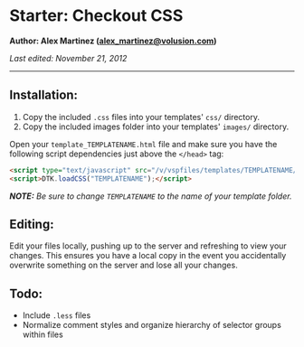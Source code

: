 Starter: Checkout CSS
=====================

**Author: Alex Martinez (alex_martinez@volusion.com)**

_Last edited: November 21, 2012_

---

Installation:
-------------

1. Copy the included ```.css``` files into your templates' ```css/``` directory.
2. Copy the included images folder into your templates' ```images/``` directory.


Open your ```template_TEMPLATENAME.html``` file and make sure you have the following script dependencies just above the ```</head>``` tag:

```HTML
<script type="text/javascript" src="/v/vspfiles/templates/TEMPLATENAME/js/design_toolkit.js"></script>
<script>DTK.loadCSS("TEMPLATENAME");</script>
```

_**NOTE:** Be sure to change ```TEMPLATENAME``` to the name of your template folder._



Editing:
--------

Edit your files locally, pushing up to the server and refreshing to view your changes. This ensures you have a local copy in the event you accidentally overwrite something on the server and lose all your changes.


Todo:
-----

* Include ```.less``` files
* Normalize comment styles and organize hierarchy of selector groups within files
